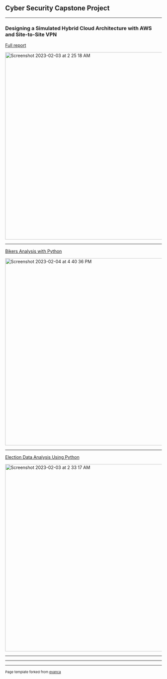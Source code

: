 ## Cyber Security Capstone Project

---

### Designing a Simulated Hybrid Cloud Architecture with AWS and Site-to-Site VPN

[Full report](https://github.com/sdkall/sdkall.github.io/blob/0bb18943627c4f7adfc3dfc475699303d772fd35/Capstone_report.docx)

<img width="600" alt="Screenshot 2023-02-03 at 2 25 18 AM" src="https://user-images.githubusercontent.com/122862334/216537955-7c1e7446-ecef-4d2a-8caa-17342c4ac49b.png">







---

[Bikers Analysis with Python](https://github.com/sdkall/sdkall.github.io/blob/1c54818ddb8e59bd84e072b11e220f8993d8d36f/bike_analysis.ipynb)

<img width="600" alt="Screenshot 2023-02-04 at 4 40 36 PM" src="https://user-images.githubusercontent.com/122862334/216790728-2a4b96ab-0f04-4d2e-ab46-34bd109da35d.png">

---

[Election Data Analysis Using Python](https://github.com/sdkall/sdkall.github.io/blob/2926953a25077b8aa4b565717da14904bd42f096/election_analysis.ipynb)

<img width="600" alt="Screenshot 2023-02-03 at 2 33 17 AM" src="https://user-images.githubusercontent.com/122862334/216539513-8bbfbdec-c584-4ace-aeeb-619e45ba7e34.png">

---






---




---
<p style="font-size:11px">Page template forked from <a href="https://github.com/evanca/quick-portfolio">evanca</a></p>
<!-- Remove above link if you don't want to attibute -->
